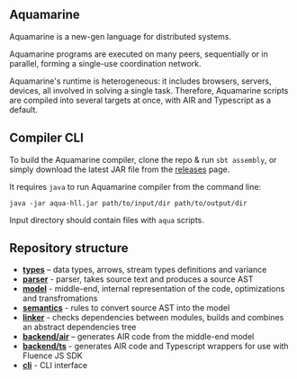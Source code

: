 ## Aquamarine

Aquamarine is a new-gen language for distributed systems.

Aquamarine programs are executed on many peers, sequentially 
or in parallel, forming a single-use coordination network.

Aquamarine's runtime is heterogeneous: it includes browsers, servers, devices, all involved in solving a single task.
Therefore, Aquamarine scripts are compiled into several targets at once, with AIR and Typescript as a default.

## Compiler CLI

To build the Aquamarine compiler, clone the repo & run `sbt assembly`,
or simply download the latest JAR file from the [releases](https://github.com/fluencelabs/aqua-hll/releases) page.

It requires `java` to run Aquamarine compiler from the command line:

```commandline
java -jar aqua-hll.jar path/to/input/dir path/to/output/dir
```

Input directory should contain files with `aqua` scripts.

## Repository structure

- **[types](./types)** – data types, arrows, stream types definitions and variance
- **[parser](./parser)** - parser, takes source text and produces a source AST
- **[model](./model)** - middle-end, internal representation of the code, optimizations and transfromations
- **[semantics](./semantics)** - rules to convert source AST into the model
- **[linker](./linker)** - checks dependencies between modules, builds and combines an abstract dependencies tree
- **[backend/air](./backend/air)** – generates AIR code from the middle-end model
- **[backend/ts](./backend/ts)** - generates AIR code and Typescript wrappers for use with Fluence JS SDK
- **[cli](./cli)** - CLI interface
